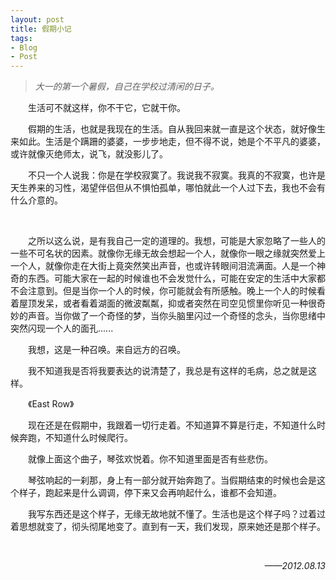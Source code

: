 ```yaml
---
layout: post
title: 假期小记
tags:
- Blog
- Post
---
```


> *大一的第一个暑假，自己在学校过清闲的日子。*

<p style="text-indent:2em;">
生活可不就这样，你不干它，它就干你。
</p>
<p style="text-indent:2em;">
假期的生活，也就是我现在的生活。自从我回来就一直是这个状态，就好像生来如此。生活是个蹒跚的婆婆，一步步地走，但不得不说，她是个不平凡的婆婆，或许就像灭绝师太，说飞，就没影儿了。
</p>
<p style="text-indent:2em;">
不只一个人说我：你是在学校寂寞了。我说我不寂寞。我真的不寂寞，也许是天生养来的习性，渴望伴侣但从不惧怕孤单，哪怕就此一个人过下去，我也不会有什么介意的。
</p>
<br />
<p style="text-indent:2em;">
之所以这么说，是有我自己一定的道理的。我想，可能是大家忽略了一些人的一些不可名状的因素。就像你无缘无故会想起一个人，就像你一眼之缘就突然爱上一个人，就像你走在大街上竟突然笑出声音，也或许转眼间泪流满面。人是一个神奇的东西。可能大家在一起的时候谁也不会发觉什么，可能在安定的生活中大家都不会注意到。但是当你一个人的时候，你可能就会有所感触。晚上一个人的时候看着屋顶发呆，或者看着湖面的微波粼粼，抑或者突然在司空见惯里你听见一种很奇妙的声音。当你做了一个奇怪的梦，当你头脑里闪过一个奇怪的念头，当你思绪中突然闪现一个人的面孔......
</p>
<p style="text-indent:2em;">
我想，这是一种召唤。来自远方的召唤。
</p>
<p style="text-indent:2em;">
我不知道我是否将我要表达的说清楚了，我总是有这样的毛病，总之就是这样。
</p>
<p style="text-indent:2em;">
《East Row》
</p>
<p style="text-indent:2em;">
现在还是在假期中，我跟着一切行走着。不知道算不算是行走，不知道什么时候奔跑，不知道什么时候爬行。
</p>
<p style="text-indent:2em;">
就像上面这个曲子，琴弦欢悦着。你不知道里面是否有些悲伤。
</p>
<p style="text-indent:2em;">
琴弦响起的一刹那，身上有一部分就开始奔跑了。当假期结束的时候也会是这个样子，跑起来是什么调调，停下来又会再响起什么，谁都不会知道。
</p>
<p style="text-indent:2em;">
我写东西还是这个样子，无缘无故地就不懂了。生活也是这个样子吗？过着过着思想就变了，彻头彻尾地变了。直到有一天，我们发现，原来她还是那个样子。
</p>
<br />
<p align="right">
<em>
——2012.08.13
</em>
</p>
